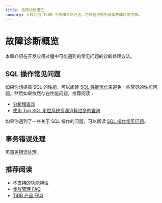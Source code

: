 ```yaml
---
title: 故障诊断概览
summary: 大致介绍 TiDB 中故障诊断办法，可快速导航到具体故障诊断页面。
---
```


# 故障诊断概览

本章介绍在开发应用过程中可能遇到的常见问题的诊断处理方法。

## SQL 操作常见问题

如果你想提高 SQL 的性能，可以阅读 [SQL 性能优化](/develop/dev-guide-optimize-sql-overview.md)来避免一些常见的性能问题。然后如果依然存在性能问题，推荐阅读：

- [分析慢查询](/analyze-slow-queries.md)
- [使用 Top SQL 定位系统资源消耗过多的查询](/dashboard/top-sql.md)

如果你遇到了一些关于 SQL 操作的问题，可以阅读 [SQL 操作常见问题](/faq/sql-faq.md)。

## 事务错误处理

见[事务错误处理](/develop/dev-guide-transaction-troubleshoot.md)。

## 推荐阅读

- [不支持的功能特性](/mysql-compatibility.md#不支持的功能特性)
- [集群管理 FAQ](/faq/manage-cluster-faq.md)
- [TiDB 产品 FAQ](/faq/tidb-faq.md)
